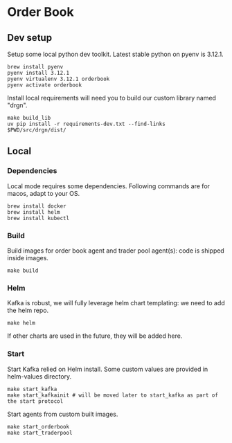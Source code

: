 # Order Book

## Dev setup

Setup some local python dev toolkit. Latest stable python on pyenv is 3.12.1.
```
brew install pyenv
pyenv install 3.12.1
pyenv virtualenv 3.12.1 orderbook
pyenv activate orderbook
```

Install local requirements will need you to build our custom library named "drgn".
```
make build_lib
uv pip install -r requirements-dev.txt --find-links $PWD/src/drgn/dist/
```

## Local

### Dependencies

Local mode requires some dependencies. Following commands are for macos, adapt to your OS.
```
brew install docker
brew install helm
brew install kubectl
```

### Build

Build images for order book agent and trader pool agent(s): code is shipped inside images.
```
make build
```


### Helm

Kafka is robust, we will fully leverage helm chart templating: we need to add the helm repo.
```
make helm
```
If other charts are used in the future, they will be added here.

### Start

Start Kafka relied on Helm install. Some custom values are provided in helm-values directory.
```
make start_kafka
make start_kafkainit # will be moved later to start_kafka as part of the start protocol
```

Start agents from custom built images.
```
make start_orderbook
make start_traderpool
```